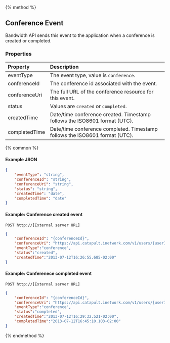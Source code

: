 {% method %}
## Conference Event
Bandwidth API sends this event to the application when a conference is created or completed.

### Properties
| Property      | Description                                                                 |
|:--------------|:----------------------------------------------------------------------------|
| eventType     | The event type, value is `conference`.                                      |
| conferenceId  | The conference id associated with the event.                                |
| conferenceUri | The full URL of the conference resource for this event.                     |
| status        | Values are `created` or `completed`.                                        |
| createdTime   | Date/time conference created. Timestamp follows the ISO8601 format (UTC).   |
| completedTime | Date/time conference completed. Timestamp follows the ISO8601 format (UTC). |

{% common %}

#### Example JSON


```json
{
    "eventType": "string",
    "conferenceId": "string",
    "conferenceUri": "string",
    "status": "string",
    "createdTime": "date",
    "completedTime": "date"
}
```


#### Example: Conference created event

```
POST http://[External server URL]
```

```json
{
    "conferenceId": "{conferenceId}",
    "conferenceUri": "https://api.catapult.inetwork.com/v1/users/{userId}/conferences/{conferenceId}",
    "eventType":"conference",
    "status":"created",
    "createdTime":"2013-07-12T16:26:55.685-02:00"
}
```

#### Example: Conferenece completed event

```
POST http://[External server URL]
```

```json
{
    "conferenceId": "{conferenceId}",
    "conferenceUri": "https://api.catapult.inetwork.com/v1/users/{userId}/conferences/{conferenceId}",
    "eventType":"conference",
    "status":"completed",
    "createdTime":"2013-07-12T16:29:32.521-02:00",
    "completedTime":"2013-07-12T16:45:10.103-02:00"
}
```
{% endmethod %}
